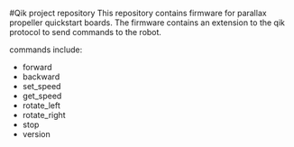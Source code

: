 #Qik project repository
This repository contains firmware for parallax propeller quickstart boards.
The firmware contains an extension to the qik protocol to send commands to the robot.


commands include:
- forward
- backward
- set_speed
- get_speed
- rotate_left
- rotate_right
- stop
- version
